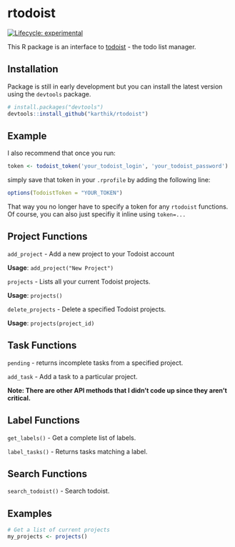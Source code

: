 
<!-- README.md is generated from README.Rmd. Please edit that file -->

# rtodoist

<!-- badges: start -->

[![Lifecycle:
experimental](https://img.shields.io/badge/lifecycle-experimental-orange.svg)](https://www.tidyverse.org/lifecycle/#experimental)
<!-- badges: end -->

This R package is an interface to [todoist](https://todoist.com) - the
todo list manager.

## Installation

Package is still in early development but you can install the latest
version using the `devtools` package.

``` r
# install.packages("devtools")
devtools::install_github("karthik/rtodoist")
```

## Example

I also recommend that once you run:

``` r
token <- todoist_token('your_todoist_login', 'your_todoist_password')
```

simply save that token in your `.rprofile` by adding the following line:

``` r
options(TodoistToken = "YOUR_TOKEN")
```

That way you no longer have to specify a token for any `rtodoist`
functions. Of course, you can also just specifiy it inline using
`token=...`

## Project Functions

`add_project` - Add a new project to your Todoist account

**Usage**: `add_project("New Project")`

`projects` - Lists all your current Todoist projects.

**Usage**: `projects()`

`delete_projects` - Delete a specified Todoist projects.

**Usage**: `projects(project_id)`

## Task Functions

`pending` - returns incomplete tasks from a specified project.

`add_task` - Add a task to a particular project.

**Note: There are other API methods that I didn’t code up since they
aren’t critical.**

## Label Functions

`get_labels()` - Get a complete list of labels.

`label_tasks()` - Returns tasks matching a label.

## Search Functions

`search_todoist()` - Search todoist.

## Examples

``` r
# Get a list of current projects
my_projects <- projects()
```
